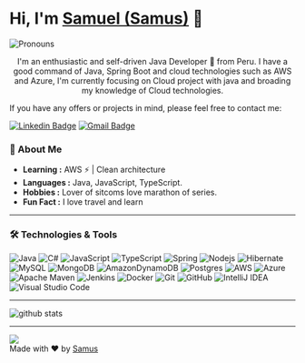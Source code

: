 # Hi, I'm [Samuel (Samus)](https://github.com/samusfree) 👋
![Pronouns](https://img.shields.io/badge/Pronouns-She%2FHer-brightgreen?style=flat)

<p style="text-align: center;">I'm an enthusiastic and self-driven Java Developer 🚀 from Peru. I have a good command of Java, Spring Boot and cloud technologies such as AWS and Azure, I'm currently focusing on Cloud project with java and broading my knowledge of Cloud technologies.</p>

If you have any offers or projects in mind, please feel free to contact me:

[![Linkedin Badge](https://img.shields.io/badge/-Samuel_Gonzales-blue?style=flat-square&logo=Linkedin&logoColor=white&link=https://www.linkedin.com/in/samuel-antonio-gonzales-garcia-7b8b6629/)](https://www.linkedin.com/in/samuel-antonio-gonzales-garcia-7b8b6629/)
[![Gmail Badge](https://img.shields.io/badge/-sagonzales89@gmail.com-c14438?style=flat-square&logo=Gmail&logoColor=white&link=mailto:sagonzales89@gmail.com)](mailto:sagonzales89@gmail.com)

### 🌱 About Me

-  **Learning :** AWS :zap: | Clean architecture
-  **Languages :** Java, JavaScript, TypeScript.
-  **Hobbies :** Lover of sitcoms love marathon of series.
-  **Fun Fact :** I love travel and learn

---------------------------------------------------------------------------------------------------------------------------------------------------------------------------------

### 🛠 Technologies & Tools
![Java](https://img.shields.io/badge/java-%23ED8B00.svg?style=for-the-badge&logo=openjdk&logoColor=white)
![C#](https://img.shields.io/badge/c%23-%23239120.svg?style=for-the-badge&logo=c-sharp&logoColor=white)
![JavaScript](https://img.shields.io/badge/-JavaScript-black?style=flat-square&logo=javascript)
![TypeScript](https://img.shields.io/badge/-TypeScript-007ACC?style=flat-square&logo=typescript&logoColor=white)
![Spring](https://img.shields.io/badge/spring-%236DB33F.svg?style=for-the-badge&logo=spring&logoColor=white)
![Nodejs](https://img.shields.io/badge/-Nodejs-339933?style=flat-square&logo=Node.js&logoColor=white)
![Hibernate](https://img.shields.io/badge/Hibernate-59666C?style=for-the-badge&logo=Hibernate&logoColor=white)
![MySQL](https://img.shields.io/badge/mysql-%2300f.svg?style=for-the-badge&logo=mysql&logoColor=white)
![MongoDB](https://img.shields.io/badge/-MongoDB-47A248?style=flat-square&logo=mongodb&logoColor=white)
![AmazonDynamoDB](https://img.shields.io/badge/Amazon%20DynamoDB-4053D6?style=for-the-badge&logo=Amazon%20DynamoDB&logoColor=white)
![Postgres](https://img.shields.io/badge/postgres-%23316192.svg?style=for-the-badge&logo=postgresql&logoColor=white)
![AWS](https://img.shields.io/badge/AWS-%23FF9900.svg?style=for-the-badge&logo=amazon-aws&logoColor=white)
![Azure](https://img.shields.io/badge/azure-%230072C6.svg?style=for-the-badge&logo=microsoftazure&logoColor=white)
![Apache Maven](https://img.shields.io/badge/Apache%20Maven-C71A36?style=for-the-badge&logo=Apache%20Maven&logoColor=white)
![Jenkins](https://img.shields.io/badge/jenkins-%232C5263.svg?style=for-the-badge&logo=jenkins&logoColor=white)
![Docker](https://img.shields.io/badge/docker-%230db7ed.svg?style=for-the-badge&logo=docker&logoColor=white)
![Git](https://img.shields.io/badge/-Git-F05032?style=flat-square&logo=git&logoColor=white)
![GitHub](https://img.shields.io/badge/-GitHub-181717?style=flat-square&logo=github)
![IntelliJ IDEA](https://img.shields.io/badge/IntelliJIDEA-000000.svg?style=for-the-badge&logo=intellij-idea&logoColor=white)
![Visual Studio Code](https://img.shields.io/badge/-VSCode-007ACC?style=flat-square&logo=visual-studio-code&logoColor=white)

---------------------------------------------------------------------------------------------------------------------------------------------------------------------------------

![github stats](https://github-readme-stats.vercel.app/api?username=samusfree&show_icons=true&theme=buefy)

---------------------------------------------------------------------------------------------------------------------------------------------------------------------------------

![](https://komarev.com/ghpvc/?username=samusfree&color=blueviolet)
</br>
Made with :heart: by [Samus](https://github.com/samusfree)
